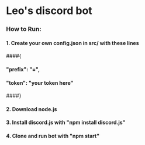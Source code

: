# Leo's discord bot

### How to Run:
#### 1. Create your own config.json in src/ with these lines
####{
####   "prefix": "=",
####    "token": "your token here"
####}
#### 2. Download node.js
#### 3. Install discord.js with "npm install discord.js"
#### 4. Clone and run bot with "npm start"

